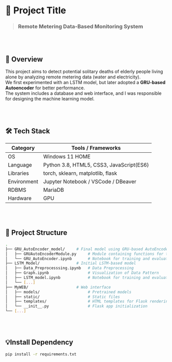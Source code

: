 # 📌 Project Title

> ### **Remote Metering Data-Based Monitoring System**



<br><br>
## 📖 Overview

This project aims to detect potential solitary deaths of elderly people living alone by analyzing remote metering data (water and electricity).  
We first experimented with an LSTM model, but later adopted a **GRU-based Autoencoder** for better performance.  
The system includes a database and web interface, and I was responsible for designing the machine learning model.


<br><br>
## 🛠️ Tech Stack

| Category        | Tools / Frameworks                |
|----------------|-----------------------------------|
| OS              | Windows 11 HOME                  |
| Language        | Python 3.8, HTML5, CSS3, JavaScript(ES6) |
| Libraries       | torch, sklearn, matplotlib, flask     |
| Environment     | Jupyter Notebook / VSCode / DBeaver   |
| RDBMS           | MariaDB                               |
| Hardware        | GPU                                   |


<br><br>
## 📂 Project Structure

```bash
.
├── GRU_AutoEncoder_model/     # Final model using GRU-based AutoEncoder
│   ├── GRUAutoEncoderModule.py     # Module containing functions for training
│   └── GRU_AutoEncoder.ipynb       # Notebook for training and evaluation              
├── LSTM_Model/                # Initial LSTM-based model
│   ├── Data_Preprocesssing.ipynb   # Data Preprocessing
│   ├── Graph.ipynb                 # Visualization of Data Pattern
│   ├── LSTM_model.ipynb            # Notebook for training and evaluation 
│   └── [...]                
├── MyWEB/                     # Web interface
│   ├── models/                     # Pretrained models
│   ├── static/                     # Static files
│   ├── templates/                  # HTML templates for Flask rendering
│   └── __init__.py                 # Flask app initialization
└── [...]               
```

<br><br>
## 💡Install Dependency

```bash
pip install -r requirements.txt
```

